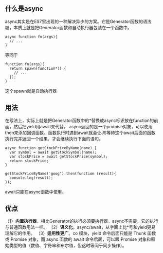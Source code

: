 ﻿## 什么是async

async其实是在ES7里出现的一种解决异步的方案。它是Generator函数的语法糖，本质上就是把Generator函数和自动执行器包装在一个函数中。



    async function fn(args){
      // ...
    }

等同于

    function fn(args){ 
      return spawn(function*() {
        // ...
      }); 
    }
这个spawn就是自动执行器

## 用法
在写法上，实际上就是把Generator函数中的*替换成async标识放在function的前面，然后把yield用await来代替。
async返回的是一个promise对象，可以使用then来添加回调函数。函数执行时遇到await就会让JS等待这个await后面的函数执行完并返回一个结果，才会继续执行下面的语句。

    async function getStockPriceByName(name) {
      var symbol = await getStockSymbol(name);
      var stockPrice = await getStockPrice(symbol);
      return stockPrice;
    }
    
    getStockPriceByName('goog').then(function (result){
      console.log(result);
    });
 

   await只能在async函数中使用。

## 优点
（1）**内置执行器**。相比Generator的执行必须要执行器，async不需要，它的执行与普通函数用法一样。
（2）**语义化**。async/await，从字面上比*号和yield更易理解它的作用。
（3）**适用性更广**。co 模块，yield 命令后面只能是 Thunk 函数或 Promise 对象，而 async 函数的 await 命令后面，可以跟 Promise 对象和原始类型的值（数值、字符串和布尔值，但这时等同于同步操作）。



